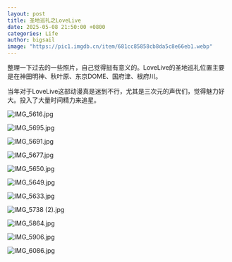 ```yaml
---
layout: post
title: 圣地巡礼之LoveLive
date: 2025-05-08 21:50:00 +0800
categories: Life
author: bigsail
image: "https://pic1.imgdb.cn/item/681cc85858cb8da5c8e66eb1.webp"
---
```

整理一下过去的一些照片，自己觉得挺有意义的。LoveLive的圣地巡礼位置主要是在神田明神、秋叶原、东京DOME、国府津、根府川。

当年对于LoveLive这部动漫真是迷到不行，尤其是三次元的声优们，觉得魅力好大。投入了大量时间精力来追星。

![IMG_5616.jpg](https://img.ffu.im/v2/eAmKUIN.jpeg)

![IMG_5695.jpg](https://img.ffu.im/v2/Esx6e71.jpeg)

![IMG_5691.jpg](https://img.ffu.im/v2/2ToZlKC.jpeg)

![IMG_5677.jpg](https://img.ffu.im/v2/Le6FrBN.jpeg)

![IMG_5650.jpg](https://img.ffu.im/v2/LVTajcu.jpeg)

![IMG_5649.jpg](https://img.ffu.im/v2/nA98VAi.jpeg)

![IMG_5633.jpg](https://img.ffu.im/v2/WtvDvQc.jpeg)

![IMG_5738 (2).jpg](https://img.ffu.im/v2/SIq144T.jpeg)

![IMG_5864.jpg](https://img.ffu.im/v2/2osBpqk.jpeg)

![IMG_5906.jpg](https://img.ffu.im/v2/oIhEq9H.jpeg)

![IMG_6086.jpg](https://img.ffu.im/v2/YDLwp4X.jpeg)

